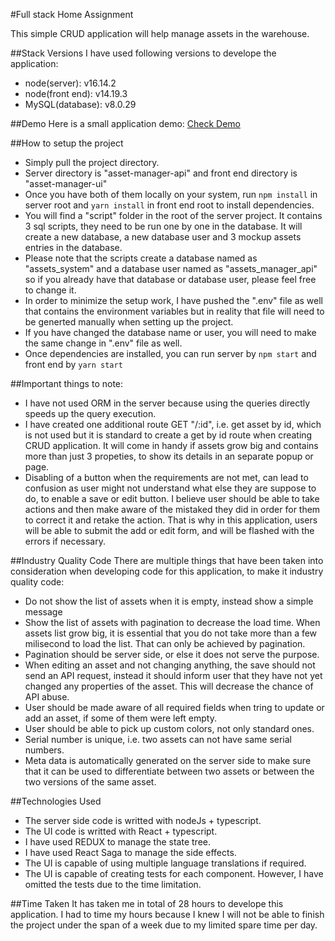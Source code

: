 #Full stack Home Assignment

This simple CRUD application will help manage assets in the warehouse.

##Stack Versions
I have used following versions to develope the application:     
* node(server): v16.14.2
* node(front end): v14.19.3
* MySQL(database): v8.0.29


##Demo
Here is a small application demo: [Check Demo](https://drive.google.com/file/d/1ye5ozFc86e5FbohGw8zzbPuWNXvO6EO6/view?usp=sharing)

##How to setup the project
* Simply pull the project directory.
* Server directory is "asset-manager-api" and front end directory is "asset-manager-ui"
* Once you have both of them locally on your system, run ```npm install``` in server root and ```yarn install``` in front end root to install dependencies.
* You will find a "script" folder in the root of the server project. It contains 3 sql scripts, they need to be run one by one in the database. It will create a new database, a new database user and 3 mockup assets entries in the database.
* Please note that the scripts create a database named as "assets_system" and a database user named as "assets_manager_api" so if you already have that database or database user, please feel free to change it.
* In order to minimize the setup work, I have pushed the ".env" file as well that contains the environment variables but in reality that file will need to be generted manually when setting up the project.
* If you have changed the database name or user, you will need to make the same change in ".env" file as well.
* Once dependencies are installed, you can run server by ```npm start``` and front end by ```yarn start```

##Important things to note:
* I have not used ORM in the server because using the queries directly speeds up the query execution.
* I have created one additional route GET "/:id", i.e. get asset by id, which is not used but it is standard to create a get by id route when creating CRUD application. It will come in handy if assets grow big and contains more than just 3 propeties, to show its details in an separate popup or page.
* Disabling of a button when the requirements are not met, can lead to confusion as user might not understand what else they are suppose to do, to enable a save or edit button. I believe user should be able to take actions and then make aware of the mistaked they did in order for them to correct it and retake the action. That is why in this application, users will be able to submit the add or edit form, and will be flashed with the errors if necessary.

##Industry Quality Code
There are multiple things that have been taken into consideration when developing code for this application, to make it industry quality code:
* Do not show the list of assets when it is empty, instead show a simple message
* Show the list of assets with pagination to decrease the load time. When assets list grow big, it is essential that you do not take more than a few milisecond to load the list. That can only be achieved by pagination.
* Pagination should be server side, or else it does not serve the purpose.
* When editing an asset and not changing anything, the save should not send an API request, instead it should inform user that they have not yet changed any properties of the asset. This will decrease the chance of API abuse.
* User should be made aware of all required fields when tring to update or add an asset, if some of them were left empty.
* User should be able to pick up custom colors, not only standard ones.
* Serial number is unique, i.e. two assets can not have same serial numbers.
* Meta data is automatically generated on the server side to make sure that it can be used to differentiate between two assets or between the two versions of the same asset.

##Technologies Used
* The server side code is writted with nodeJs + typescript.
* The UI code is writted with React + typescript.
* I have used REDUX to manage the state tree.
* I have used React Saga to manage the side effects.
* The UI is capable of using multiple language translations if required.
* The UI is capable of creating tests for each component. However, I have omitted the tests due to the time limitation.

##Time Taken
It has taken me in total of 28 hours to develope this application. I had to time my hours because I knew I will not be able to finish the project under the span of a week due to my limited spare time per day.